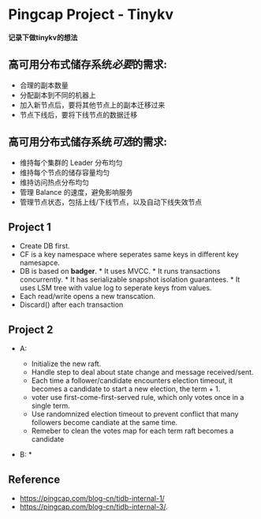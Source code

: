 # Pingcap Project - Tinykv

**记录下做tinykv的想法**
<!--more-->

## 高可用分布式储存系统*必要*的需求:
* 合理的副本数量
* 分配副本到不同的机器上
* 加入新节点后，要将其他节点上的副本迁移过来
* 节点下线后，要将下线节点的数据迁移

## 高可用分布式储存系统*可选*的需求:
* 维持每个集群的 Leader 分布均匀
* 维持每个节点的储存容量均匀
* 维持访问热点分布均匀
* 管理 Balance 的速度，避免影响服务
* 管理节点状态，包括上线/下线节点，以及自动下线失效节点


## Project 1
* Create DB first.
* CF is a key namespace where seperates same keys in different key namesapce.
* DB is based on **badger**.
        * It uses MVCC.
        * It runs transactions concurrently.
        * It has serializable snapshot isolation guarantees.
        * It uses LSM tree with value log to seperate keys from values.
* Each read/write opens a new transcation.
* Discard() after each transaction

## Project 2
* A:
  * Initialize the new raft.
  * Handle step to deal about state change and message received/sent.
  * Each time a follower/candidate encounters election timeout, it becomes a candidate to start a new election, the term + 1.
  * voter use first-come-first-served rule, which only votes once in a single term.
  * Use randomnized election timeout to prevent conflict that many followers become candiate at the same time.
  * Remeber to clean the votes map for each term raft becomes a candidate

* B:
  *   


## Reference
* https://pingcap.com/blog-cn/tidb-internal-1/
* https://pingcap.com/blog-cn/tidb-internal-3/.

